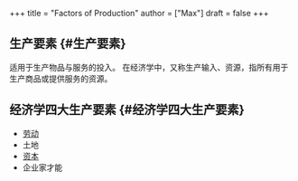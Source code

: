 +++
title = "Factors of Production"
author = ["Max"]
draft = false
+++

## 生产要素 {#生产要素}

适用于生产物品与服务的投入。
在经济学中，又称生产输入、资源，指所有用于生产商品或提供服务的资源。


## 经济学四大生产要素 {#经济学四大生产要素}

-   [劳动](human-labor.md)
-   土地
-   [资本](capital.md)
-   企业家才能
